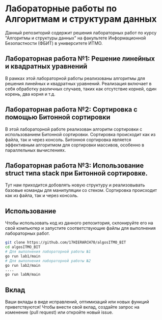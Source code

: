 # Лабораторные работы по Алгоритмам и структурам данных

Данный репозиторий содержит решения лабораторных работ по курсу "Алгоритмы и структуры данных" на факультете Информационной Безопастности (ФБИТ) в университете ИТМО.

## Лабораторная работа №1: Решение линейных и квадратных уравнений

В рамках этой лабораторной работы реализованы алгоритмы для решения линейных и квадратных уравнений. Реализация включает в себя обработку различных случаев, таких как отсутствие корней, один корень, два корня и т.д.

## Лабораторная работа №2: Сортировка с помощью Битонной сортировки

В этой лабораторной работе реализован алгоритм сортировки с использованием Битонной сортировки. Сортировка происходит как из файла, так и через консоль. Битонноя сортировка является эффективным алгоритмом для сортировки массивов, особенно в параллельных вычислениях.

## Лабораторная работа №3: Использование struct типа stack при Битонной сортировке.

Тут нам приходится добовлять новую структуру и реализовывать базовые команды для манипуляции со стеком.  Сортировка происходит как из файла, так и через консоль. 

## Использование

Чтобы использовать код из данного репозитория, склонируйте его на свой компьютер и запустите соответствующие файлы для выполнения лабораторных работ.

```bash
git clone https://github.com/17HIERARCH70/algosITMO_BIT
cd algosITMO_BIT
# Для выполнения лабораторной работы №1
go run lab1/main
# Для выполнения лабораторной работы №2
go run lab2/main
....
go run labN/main
```

## Вклад

Ваши вклады в виде исправлений, оптимизаций или новых функций приветствуются! Чтобы внести свой вклад, создайте запрос на изменение (pull request) или откройте новый issue.
